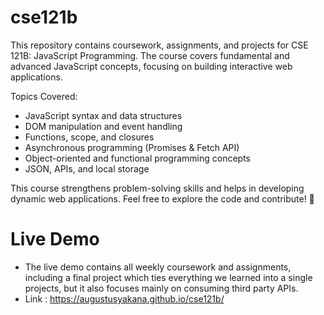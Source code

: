 # cse121b
This repository contains coursework, assignments, 
and projects for CSE 121B: JavaScript Programming. 
The course covers fundamental and advanced JavaScript 
concepts, focusing on building interactive web applications.

Topics Covered:
- JavaScript syntax and data structures
- DOM manipulation and event handling
- Functions, scope, and closures
- Asynchronous programming (Promises & Fetch API)
- Object-oriented and functional programming concepts
- JSON, APIs, and local storage

This course strengthens problem-solving skills and helps in developing dynamic web applications. Feel free to explore the code and contribute! 🚀


# Live Demo
- The live demo contains all weekly coursework and assignments, including a final project which ties everything we learned into a single projects,
  but it also focuses mainly on consuming third party APIs.
- Link : https://augustusyakana.github.io/cse121b/
